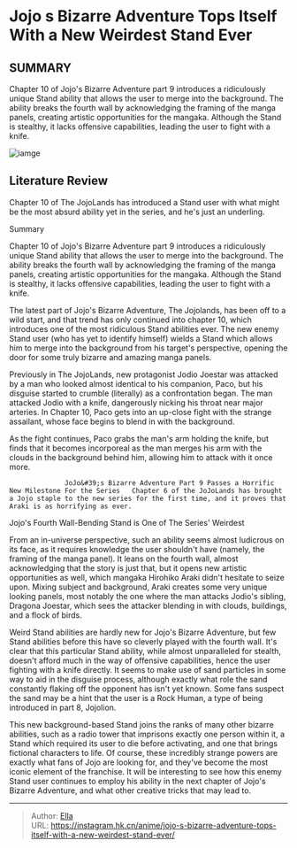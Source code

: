 # Jojo s Bizarre Adventure Tops Itself With a New Weirdest Stand Ever


## SUMMARY 



  Chapter 10 of Jojo&#39;s Bizarre Adventure part 9 introduces a ridiculously unique Stand ability that allows the user to merge into the background.   The ability breaks the fourth wall by acknowledging the framing of the manga panels, creating artistic opportunities for the mangaka.   Although the Stand is stealthy, it lacks offensive capabilities, leading the user to fight with a knife.  

![iamge](https://static1.srcdn.com/wordpress/wp-content/uploads/2023/12/jjba-dragona-jodio.jpg)

## Literature Review

Chapter 10 of The JojoLands has introduced a Stand user with what might be the most absurd ability yet in the series, and he&#39;s just an underling.





Summary

  Chapter 10 of Jojo&#39;s Bizarre Adventure part 9 introduces a ridiculously unique Stand ability that allows the user to merge into the background.   The ability breaks the fourth wall by acknowledging the framing of the manga panels, creating artistic opportunities for the mangaka.   Although the Stand is stealthy, it lacks offensive capabilities, leading the user to fight with a knife.  







The latest part of Jojo&#39;s Bizarre Adventure, The Jojolands, has been off to a wild start, and that trend has only continued into chapter 10, which introduces one of the most ridiculous Stand abilities ever. The new enemy Stand user (who has yet to identify himself) wields a Stand which allows him to merge into the background from his target&#39;s perspective, opening the door for some truly bizarre and amazing manga panels.

Previously in The JojoLands, new protagonist Jodio Joestar was attacked by a man who looked almost identical to his companion, Paco, but his disguise started to crumble (literally) as a confrontation began. The man attacked Jodio with a knife, dangerously nicking his throat near major arteries. In Chapter 10, Paco gets into an up-close fight with the strange assailant, whose face begins to blend in with the background.

          




As the fight continues, Paco grabs the man&#39;s arm holding the knife, but finds that it becomes incorporeal as the man merges his arm with the clouds in the background behind him, allowing him to attack with it once more.

                  JoJo&#39;s Bizarre Adventure Part 9 Passes a Horrific New Milestone For the Series   Chapter 6 of the JoJoLands has brought a Jojo staple to the new series for the first time, and it proves that Araki is as horrifying as ever.   


 Jojo&#39;s Fourth Wall-Bending Stand is One of The Series&#39; Weirdest 
          

From an in-universe perspective, such an ability seems almost ludicrous on its face, as it requires knowledge the user shouldn&#39;t have (namely, the framing of the manga panel). It leans on the fourth wall, almost acknowledging that the story is just that, but it opens new artistic opportunities as well, which mangaka Hirohiko Araki didn&#39;t hesitate to seize upon. Mixing subject and background, Araki creates some very unique looking panels, most notably the one where the man attacks Jodio&#39;s sibling, Dragona Joestar, which sees the attacker blending in with clouds, buildings, and a flock of birds.




Weird Stand abilities are hardly new for Jojo&#39;s Bizarre Adventure, but few Stand abilities before this have so cleverly played with the fourth wall. It&#39;s clear that this particular Stand ability, while almost unparalleled for stealth, doesn&#39;t afford much in the way of offensive capabilities, hence the user fighting with a knife directly. It seems to make use of sand particles in some way to aid in the disguise process, although exactly what role the sand constantly flaking off the opponent has isn&#39;t yet known. Some fans suspect the sand may be a hint that the user is a Rock Human, a type of being introduced in part 8, Jojolion.

This new background-based Stand joins the ranks of many other bizarre abilities, such as a radio tower that imprisons exactly one person within it, a Stand which required its user to die before activating, and one that brings fictional characters to life. Of course, these incredibly strange powers are exactly what fans of Jojo are looking for, and they&#39;ve become the most iconic element of the franchise. It will be interesting to see how this enemy Stand user continues to employ his ability in the next chapter of Jojo&#39;s Bizarre Adventure, and what other creative tricks that may lead to.






---

> Author: [Ella](https://instagram.hk.cn/)  
> URL: https://instagram.hk.cn/anime/jojo-s-bizarre-adventure-tops-itself-with-a-new-weirdest-stand-ever/  

